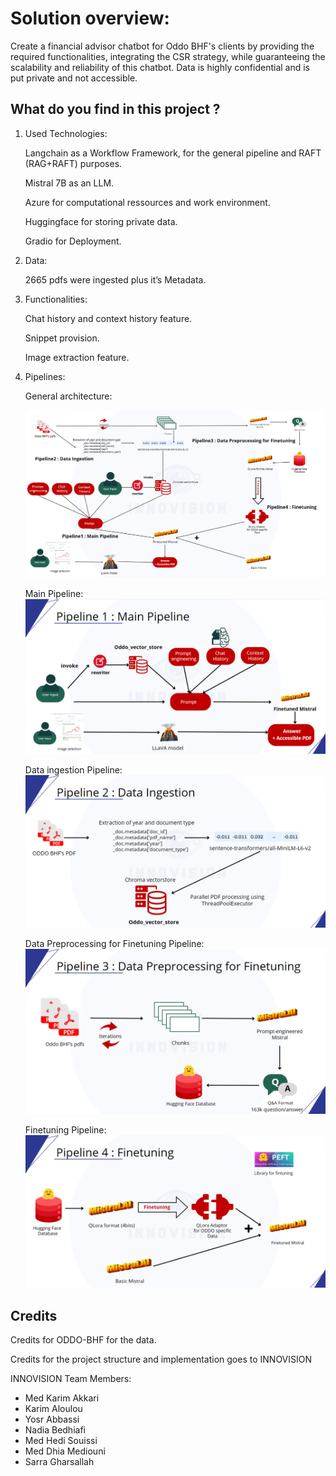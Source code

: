 # Solution overview:
Create a financial advisor chatbot for Oddo BHF's clients by providing the required functionalities, integrating the CSR strategy, while guaranteeing the scalability and reliability of this chatbot.
Data is highly confidential and is put  private and not accessible.


## What do you find in this project ?
1) Used Technologies:
   
   Langchain as a Workflow Framework, for the general pipeline and RAFT (RAG+RAFT) purposes.

   Mistral 7B as an LLM.

   Azure for computational ressources and work environment.
   
   Huggingface for storing private data.
   
   Gradio for Deployment.
   
3) Data:
   
   2665 pdfs were ingested plus it’s Metadata.
   
4) Functionalities:
   
   Chat history and context history feature.
   
   Snippet provision.
   
   Image extraction feature.
   
5) Pipelines:
   
   General architecture:
   
   ![pipeline](./static/pipeline.png)
   
   Main Pipeline:
   ![Main_pipeline](./static/Main_pipeline.png)

   Data ingestion Pipeline:
   ![Data_ingestion_pipeline](./static/Data_ingestion_pipeline.png)

   Data Preprocessing for Finetuning Pipeline:
   ![Data_ingestion_for_finetuning](./static/Data_ingestion_for_finetuning_pipeline.png)

   Finetuning Pipeline:
   ![Finetuning](./static/Finetuning_pipeline.png)



## Credits

 Credits for ODDO-BHF for the data.
 
 Credits for the project structure and implementation goes to INNOVISION
 
 INNOVISION Team Members: 
 - Med Karim Akkari
 - Karim Aloulou
 - Yosr Abbassi
 - Nadia Bedhiafi
 - Med Hedi Souissi
 - Med Dhia Mediouni
 - Sarra Gharsallah



